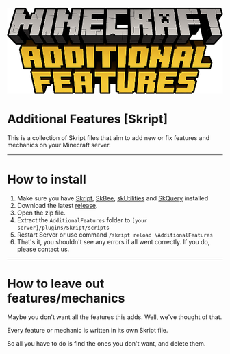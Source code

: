 ![Additional Features Logo](https://github.com/InkScape-Studios/Additional-Features-Skript/blob/main/Assets/Additional%20Features%20Logo.png?raw=true)
# Additional Features [Skript]
This is a collection of Skript files that aim to add new or fix features and mechanics on your Minecraft server.

---

# How to install
1. Make sure you have [Skript](https://github.com/SkriptLang/Skript), [SkBee](https://github.com/ShaneBeee/SkBee), [skUtilities](https://github.com/tim740/skUtilities) and [SkQuery](https://github.com/SkQuery/SkQuery) installed
2. Download the latest [release](https://github.com/InkScape-Studios/Additional-Features-Skript/releases).
3. Open the zip file.
4. Extract the `AdditionalFeatures` folder to `[your server]/plugins/Skript/scripts`
5. Restart Server or use command `/skript reload \AdditionalFeatures`
6. That's it, you shouldn't see any errors if all went correctly. If you do, please contact us.

---

# How to leave out features/mechanics
Maybe you don't want all the features this adds. Well, we've thought of that.

Every feature or mechanic is written in its own Skript file.

So all you have to do is find the ones you don't want, and delete them.
